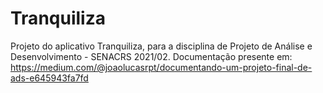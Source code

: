 # Tranquiliza
Projeto do aplicativo Tranquiliza, para a disciplina de Projeto de Análise e Desenvolvimento - SENACRS 2021/02. Documentação presente em: https://medium.com/@joaolucasrpt/documentando-um-projeto-final-de-ads-e645943fa7fd
